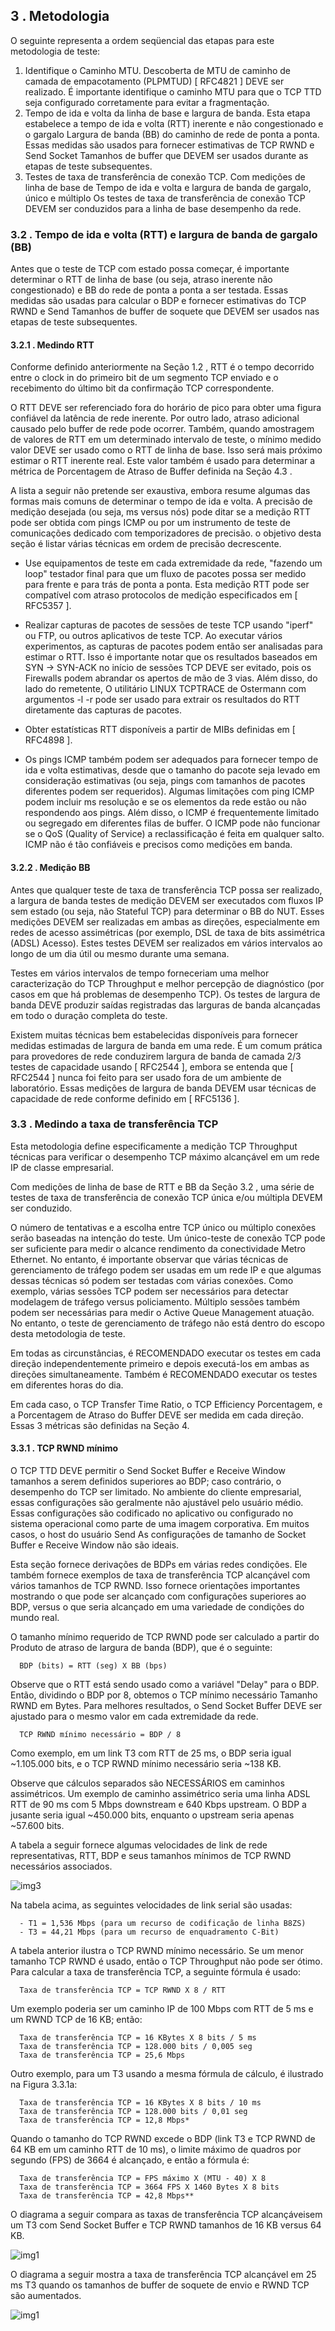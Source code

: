 ## 3 . Metodologia

O seguinte representa a ordem seqüencial das etapas para este metodologia de teste:

1. Identifique o Caminho MTU. Descoberta de MTU de caminho de camada de empacotamento (PLPMTUD) [ RFC4821 ] DEVE ser realizado. É importante identifique o caminho MTU para que o TCP TTD seja configurado corretamente para evitar a fragmentação.
2. Tempo de ida e volta da linha de base e largura de banda. Esta etapa estabelece a tempo de ida e volta (RTT) inerente e não congestionado e o gargalo Largura de banda (BB) do caminho de rede de ponta a ponta. Essas medidas são usados ​​para fornecer estimativas de TCP RWND e Send Socket Tamanhos de buffer que DEVEM ser usados ​​durante as etapas de teste subsequentes.
3. Testes de taxa de transferência de conexão TCP. Com medições de linha de base de Tempo de ida e volta e largura de banda de gargalo, único e múltiplo Os testes de taxa de transferência de conexão TCP DEVEM ser conduzidos para a linha de base desempenho da rede.

### 3.2 . Tempo de ida e volta (RTT) e largura de banda de gargalo (BB)

Antes que o teste de TCP com estado possa começar, é importante determinar o RTT de linha de base (ou seja, atraso inerente não congestionado) e BB do rede de ponta a ponta a ser testada. Essas medidas são usadas para calcular o BDP e fornecer estimativas do TCP RWND e Send Tamanhos de buffer de soquete que DEVEM ser usados ​​nas etapas de teste subsequentes.

#### 3.2.1 . Medindo RTT

Conforme definido anteriormente na Seção 1.2 , RTT é o tempo decorrido entre o clock in do primeiro bit de um segmento TCP enviado e o recebimento do último bit da confirmação TCP correspondente.

O RTT DEVE ser referenciado fora do horário de pico para obter uma figura confiável da latência de rede inerente. Por outro lado, atraso adicional causado pelo buffer de rede pode ocorrer. Também, quando amostragem de valores de RTT em um determinado intervalo de teste, o mínimo medido valor DEVE ser usado como o RTT de linha de base. Isso será mais próximo estimar o RTT inerente real. Este valor também é usado para determinar a métrica de Porcentagem de Atraso de Buffer definida na Seção 4.3 .

A lista a seguir não pretende ser exaustiva, embora resume algumas das formas mais comuns de determinar o tempo de ida e volta. A precisão de medição desejada (ou seja, ms versus nós) pode ditar se a medição RTT pode ser obtida com pings ICMP ou por um instrumento de teste de comunicações dedicado com temporizadores de precisão. o objetivo desta seção é listar várias técnicas em ordem de precisão decrescente.

- Use equipamentos de teste em cada extremidade da rede, "fazendo um loop" testador final para que um fluxo de pacotes possa ser medido para frente e para trás de ponta a ponta. Esta medição RTT pode ser compatível com atraso protocolos de medição especificados em [ RFC5357 ].

- Realizar capturas de pacotes de sessões de teste TCP usando "iperf" ou FTP, ou outros aplicativos de teste TCP. Ao executar vários experimentos, as capturas de pacotes podem então ser analisadas para estimar o RTT. Isso é importante notar que os resultados baseados em SYN -> SYN-ACK no início de sessões TCP DEVE ser evitado, pois os Firewalls podem abrandar os apertos de mão de 3 vias. Além disso, do lado do remetente, O utilitário LINUX TCPTRACE de Ostermann com argumentos -l -r pode ser usado para extrair os resultados do RTT diretamente das capturas de pacotes.

- Obter estatísticas RTT disponíveis a partir de MIBs definidas em [ RFC4898 ].

- Os pings ICMP também podem ser adequados para fornecer tempo de ida e volta estimativas, desde que o tamanho do pacote seja levado em consideração estimativas (ou seja, pings com tamanhos de pacotes diferentes podem ser requeridos). Algumas limitações com ping ICMP podem incluir ms resolução e se os elementos da rede estão ou não respondendo aos pings. Além disso, o ICMP é frequentemente limitado ou segregado em diferentes filas de buffer. O ICMP pode não funcionar se o QoS (Quality of Service) a reclassificação é feita em qualquer salto. ICMP não é tão confiáveis ​​e precisos como medições em banda.

#### 3.2.2 . Medição BB

Antes que qualquer teste de taxa de transferência TCP possa ser realizado, a largura de banda testes de medição DEVEM ser executados com fluxos IP sem estado (ou seja, não Stateful TCP) para determinar o BB do NUT. Esses medições DEVEM ser realizadas em ambas as direções, especialmente em redes de acesso assimétricas (por exemplo, DSL de taxa de bits assimétrica (ADSL) Acesso). Estes testes DEVEM ser realizados em vários intervalos ao longo de um dia útil ou mesmo durante uma semana.

Testes em vários intervalos de tempo forneceriam uma melhor caracterização do TCP Throughput e melhor percepção de diagnóstico (por casos em que há problemas de desempenho TCP). Os testes de largura de banda DEVE produzir saídas registradas das larguras de banda alcançadas em todo o duração completa do teste.

Existem muitas técnicas bem estabelecidas disponíveis para fornecer medidas estimadas de largura de banda em uma rede. É um comum prática para provedores de rede conduzirem largura de banda de camada 2/3 testes de capacidade usando [ RFC2544 ], embora se entenda que [ RFC2544 ] nunca foi feito para ser usado fora de um ambiente de laboratório. Essas medições de largura de banda DEVEM usar técnicas de capacidade de rede conforme definido em [ RFC5136 ].

### 3.3 . Medindo a taxa de transferência TCP

Esta metodologia define especificamente a medição TCP Throughput técnicas para verificar o desempenho TCP máximo alcançável em um rede IP de classe empresarial.

Com medições de linha de base de RTT e BB da Seção 3.2 , uma série de testes de taxa de transferência de conexão TCP única e/ou múltipla DEVEM ser conduzido.

O número de tentativas e a escolha entre TCP único ou múltiplo conexões serão baseadas na intenção do teste. Um único-teste de conexão TCP pode ser suficiente para medir o alcance rendimento da conectividade Metro Ethernet. No entanto, é importante observar que várias técnicas de gerenciamento de tráfego podem ser usadas em um rede IP e que algumas dessas técnicas só podem ser testadas com várias conexões. Como exemplo, várias sessões TCP podem ser necessários para detectar modelagem de tráfego versus policiamento. Múltiplo sessões também podem ser necessárias para medir o Active Queue Management atuação. No entanto, o teste de gerenciamento de tráfego não está dentro do escopo desta metodologia de teste.

Em todas as circunstâncias, é RECOMENDADO executar os testes em cada direção independentemente primeiro e depois executá-los em ambas as direções simultaneamente. Também é RECOMENDADO executar os testes em diferentes horas do dia.

Em cada caso, o TCP Transfer Time Ratio, o TCP Efficiency Porcentagem, e a Porcentagem de Atraso do Buffer DEVE ser medida em cada direção. Essas 3 métricas são definidas na Seção 4.

#### 3.3.1 . TCP RWND mínimo

O TCP TTD DEVE permitir o Send Socket Buffer e Receive Window tamanhos a serem definidos superiores ao BDP; caso contrário, o desempenho do TCP ser limitado. No ambiente do cliente empresarial, essas configurações são geralmente não ajustável pelo usuário médio. Essas configurações são codificado no aplicativo ou configurado no sistema operacional como parte de uma imagem corporativa. Em muitos casos, o host do usuário Send As configurações de tamanho de Socket Buffer e Receive Window não são ideais.

Esta seção fornece derivações de BDPs em várias redes condições. Ele também fornece exemplos de taxa de transferência TCP alcançável com vários tamanhos de TCP RWND. Isso fornece orientações importantes mostrando o que pode ser alcançado com configurações superiores ao BDP, versus o que seria alcançado em uma variedade de condições do mundo real.

O tamanho mínimo requerido de TCP RWND pode ser calculado a partir do Produto de atraso de largura de banda (BDP), que é o seguinte:

      BDP (bits) = RTT (seg) X BB (bps)

Observe que o RTT está sendo usado como a variável "Delay" para o BDP. Então, dividindo o BDP por 8, obtemos o TCP mínimo necessário Tamanho RWND em Bytes. Para melhores resultados, o Send Socket Buffer DEVE ser ajustado para o mesmo valor em cada extremidade da rede.

      TCP RWND mínimo necessário = BDP / 8

Como exemplo, em um link T3 com RTT de 25 ms, o BDP seria igual ~1.105.000 bits, e o TCP RWND mínimo necessário seria ~138 KB.

Observe que cálculos separados são NECESSÁRIOS em caminhos assimétricos. Um exemplo de caminho assimétrico seria uma linha ADSL RTT de 90 ms com 5 Mbps downstream e 640 Kbps upstream. O BDP a jusante seria igual ~450.000 bits, enquanto o upstream seria apenas ~57.600 bits.

A tabela a seguir fornece algumas velocidades de link de rede representativas, RTT, BDP e seus tamanhos mínimos de TCP RWND necessários associados.

![img3](Screenshot_3.png)

Na tabela acima, as seguintes velocidades de link serial são usadas:

      - T1 = 1,536 Mbps (para um recurso de codificação de linha B8ZS)
      - T3 = 44,21 Mbps (para um recurso de enquadramento C-Bit)

A tabela anterior ilustra o TCP RWND mínimo necessário. Se um menor tamanho TCP RWND é usado, então o TCP Throughput não pode ser ótimo. Para calcular a taxa de transferência TCP, a seguinte fórmula é usado:

      Taxa de transferência TCP = TCP RWND X 8 / RTT

Um exemplo poderia ser um caminho IP de 100 Mbps com RTT de 5 ms e um RWND TCP de 16 KB; então:

      Taxa de transferência TCP = 16 KBytes X 8 bits / 5 ms
      Taxa de transferência TCP = 128.000 bits / 0,005 seg
      Taxa de transferência TCP = 25,6 Mbps

Outro exemplo, para um T3 usando a mesma fórmula de cálculo, é ilustrado na Figura 3.3.1a:

      Taxa de transferência TCP = 16 KBytes X 8 bits / 10 ms
      Taxa de transferência TCP = 128.000 bits / 0,01 seg
      Taxa de transferência TCP = 12,8 Mbps*

Quando o tamanho do TCP RWND excede o BDP (link T3 e TCP RWND de 64 KB em um caminho RTT de 10 ms), o limite máximo de quadros por segundo (FPS) de 3664 é alcançado, e então a fórmula é:

      Taxa de transferência TCP = FPS máximo X (MTU - 40) X 8
      Taxa de transferência TCP = 3664 FPS X 1460 Bytes X 8 bits
      Taxa de transferência TCP = 42,8 Mbps**

O diagrama a seguir compara as taxas de transferência TCP alcançáveis ​​em um T3 com Send Socket Buffer e TCP RWND tamanhos de 16 KB versus 64 KB.

![img1](Screenshot_2.png)

O diagrama a seguir mostra a taxa de transferência TCP alcançável em 25 ms T3 quando os tamanhos de buffer de soquete de envio e RWND TCP são aumentados.

![img1](Screenshot_1.png)
